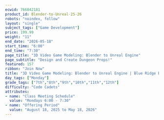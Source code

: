 ```yaml
---
ecwid: 766842181
product_id: Blender-to-Unreal-25-26
robots: "noindex, follow"
layout: "single"
subject_tags: ["Game Development"]
price: 199.99
weight: "11"
end_date: "2026-05-18"
start_time: "6:00"
end_time: "7:30"
page_title: "3D Video Game Modeling: Blender to Unreal Engine"
page_subtitle: "Design and Create Dungeon Props!"
featured: 157
ribbon: "Join Now"
title: "3D Video Game Modeling: Blender to Unreal Engine | Blue Ridge Boost"
day_tags: ["Monday"]
grade_tags: ["7th","8th","9th","10th","11th","12th"]
difficulty: "Code Cadets"
attributes:
- name: "Class Meeting Schedule"
  value: "Mondays 6:00 - 7:30"
- name: "Offering Period"
  value: "August 18, 2025 to May 18, 2026"
---
```


